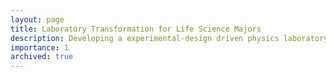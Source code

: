 ```yaml
---
layout: page
title: Laboratory Transformation for Life Science Majors
description: Developing a experimental-design driven physics laboratory for life science majors at scale.
importance: 1
archived: true
---
```



